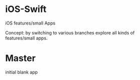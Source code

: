 # iOS-Swift
iOS features/small Apps

Concept: by switching to various branches explore all kinds of features/small apps. 

# Master
initial blank app

# 
